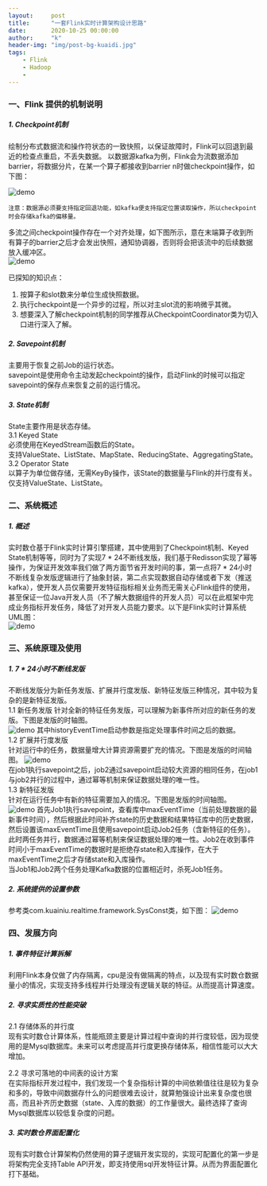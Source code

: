 ```yaml
---
layout:     post
title:      "一套Flink实时计算架构设计思路"
date:       2020-10-25 00:00:00
author:     "k"
header-img: "img/post-bg-kuaidi.jpg"
tags:
    - Flink
    - Hadoop
    - 
---
```


### 一、Flink 提供的机制说明 
##### 1. Checkpoint机制  
绘制分布式数据流和操作符状态的一致快照，以保证故障时，Flink可以回退到最近的检查点重启，不丢失数据。
以数据源kafka为例，Flink会为流数据添加barrier，将数据分片，在某一个算子都接收到barrier n时做checkpoint操作，如下图：  
  
![demo](https://ci.apache.org/projects/flink/flink-docs-release-1.7/fig/stream_barriers.svg) 

```
注意：数据源必须要支持指定回退功能，如kafka便支持指定位置读取操作，所以checkpoint时会存储kafka的偏移量。
```

多流之间checkpoint操作存在一个对齐处理，如下图所示，意在末端算子收到所有算子的barrier之后才会发出快照，通知协调器，否则将会把该流中的后续数据放入缓冲区。  
![demo](https://ci.apache.org/projects/flink/flink-docs-release-1.7/fig/stream_aligning.svg)  

  已探知的知识点：
  1. 按算子和slot数来分单位生成快照数据。    
  2. 执行checkpoint是一个异步的过程，所以对主slot流的影响微乎其微。  
  3. 想要深入了解checkpoint机制的同学推荐从CheckpointCoordinator类为切入口进行深入了解。

##### 2. Savepoint机制  
主要用于恢复之前Job的运行状态。  
savepoint是使用命令主动发起checkpoint的操作，启动Flink的时候可以指定savepoint的保存点来恢复之前的运行情况。

##### 3. State机制    
State主要作用是状态存储。  
3.1 Keyed State   
必须使用在KeyedStream函数后的State。  
支持ValueState、ListState、MapState、ReducingState、AggregatingState。  
3.2 Operator State    
以算子为单位做存储，无需KeyBy操作，该State的数据量与Flink的并行度有关。  
仅支持ValueState、ListState。  

### 二、系统概述 
##### 1. 概述   

实时数仓基于Flink实时计算引擎搭建，其中使用到了Checkpoint机制、Keyed State机制等等，同时为了实现7 * 24不断线发版，我们基于Redisson实现了幂等操作，为保证开发效率我们做了两方面节省开发时间的事，第一点将7 * 24小时不断线复杂发版逻辑进行了抽象封装，第二点实现数据自动存储或者下发（推送kafka），使开发人员仅需要开发特征指标相关业务而无需关心Flink组件的使用，甚至保证一位Java开发人员（不了解大数据组件的开发人员）可以在此框架中完成业务指标开发任务，降低了对开发人员能力要求。以下是Flink实时计算系统UML图：   
![demo](/blog/img/post/flink-frame/1.png)   

### 三、系统原理及使用 
##### 1. 7 * 24小时不断线发版 
不断线发版分为新任务发版、扩展并行度发版、新特征发版三种情况，其中较为复杂的是新特征发版。  
1.1 新任务发版
针对全新的特征任务发版，可以理解为新事件所对应的新任务的发版。下图是发版的时轴图。  
![demo](/blog/img/post/flink-frame/3.png) 
其中historyEventTime启动参数是指定处理事件时间之后的数据。    
1.2 扩展并行度发版  
针对运行中的任务，数据量增大计算资源需要扩充的情况。下图是发版的时间轴图。
![demo](/blog/img/post/flink-frame/4.png)  
在job1执行savepoint之后，job2通过savepoint启动较大资源的相同任务，在job1与job2并行的过程中，通过幂等机制来保证数据处理的唯一性。  
1.3 新特征发版  
针对在运行任务中有新的特征需要加入的情况。下图是发版的时间轴图。 
![demo](/blog/img/post/flink-frame/5.png)
首先Job1执行savepoint，查看库中maxEventTime（当前处理数据的最新事件时间），然后根据此时间补齐state的历史数据和结果特征库中的历史数据，然后设置该maxEventTime且使用savepoint启动Job2任务（含新特征的任务）。此时两任务并行，数据通过幂等机制来保证数据处理的唯一性。Job2在收到事件时间小于maxEventTime的数据时是拒绝存state和入库操作，在大于maxEventTime之后才存储state和入库操作。  
当Job1和Job2两个任务处理Kafka数据的位置相近时，杀死Job1任务。


##### 2. 系统提供的设置参数   
参考类com.kuainiu.realtime.framework.SysConst类，如下图：
![demo](/blog/img/post/flink-frame/2.png)  

### 四、发展方向  
##### 1. 事件特征计算拆解  
利用Flink本身仅做了内存隔离，cpu是没有做隔离的特点，以及现有实时数仓数据量小的情况，实现支持多线程并行处理没有逻辑关联的特征。从而提高计算速度。

##### 2. 寻求实质性的性能突破  

2.1 存储体系的并行度  
现有实时数仓计算体系，性能瓶颈主要是计算过程中查询的并行度较低，因为现使用的是Mysql数据库。未来可以考虑提高并行度更换存储体系，相信性能可以大大增加。

2.2 寻求可落地的中间表的设计方案  
在实际指标开发过程中，我们发现一个复杂指标计算的中间依赖值往往是较为复杂和多的，导致中间数据存什么的问题很难去设计，就算勉强设计出来复杂度也很高，而且补齐历史数据（state、入库的数据）的工作量很大。最终选择了查询Mysql数据库以较低复杂度的问题。  

##### 3. 实时数仓界面配置化  
现有实时数仓计算架构仍然使用的算子逻辑开发实现的，实现可配置化的第一步是将架构完全支持Table API开发，即支持使用sql开发特征计算。从而为界面配置化打下基础。

